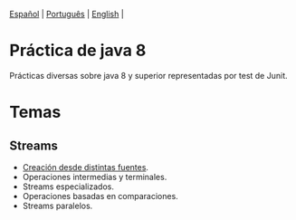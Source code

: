 
<p align="left">
  <a href="#">Español</a> |
  <a href="https://github.com/lucas-gio/pruebasJava8/README_PT.md">Português</a> |
  <a href="https://github.com/lucas-gio/pruebasJava8/README_EN.md">English</a> |
</p>

# Práctica de java 8
Prácticas diversas sobre java 8 y superior representadas por test de Junit.

# Temas
## Streams
* [Creación desde distintas fuentes](../main/src/test/java/practica/StreamCreationTest.java).
* Operaciones intermedias y terminales.
* Streams especializados.
* Operaciones basadas en comparaciones.
* Streams paralelos.
